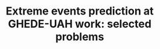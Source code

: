 ---
title: "Extreme events prediction at GHEDE-UAH work: selected problems"
img: "ua.webp"
link: "https://huggingface.co/datasets/isp-uv-es/Web_site_legacy/resolve/main/projects/20230206_Presentacion_gheode_SanchoSalcedo_UAH.pdf"
description: "Actividades UAH. Sancho Salcedo, UAH"
weight: 2
---